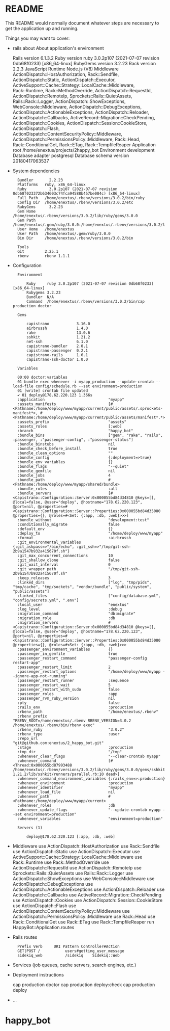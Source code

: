# README

This README would normally document whatever steps are necessary to get the
application up and running.

Things you may want to cover:
* rails about
    About application's environment
  
    Rails version             6.1.3.2
    Ruby version              ruby 3.0.2p107 (2021-07-07 revision 0db68f0233) [x86_64-linux]
    RubyGems version          3.2.23
    Rack version              2.2.3
    JavaScript Runtime        Node.js (V8)
    Middleware                ActionDispatch::HostAuthorization, Rack::Sendfile, ActionDispatch::Static, ActionDispatch::Executor, ActiveSupport::Cache::Strategy::LocalCache::Middleware, Rack::Runtime, Rack::MethodOverride, ActionDispatch::RequestId, ActionDispatch::RemoteIp, Sprockets::Rails::QuietAssets, Rails::Rack::Logger, ActionDispatch::ShowExceptions, WebConsole::Middleware, ActionDispatch::DebugExceptions, ActionDispatch::ActionableExceptions, ActionDispatch::Reloader, ActionDispatch::Callbacks, ActiveRecord::Migration::CheckPending, ActionDispatch::Cookies, ActionDispatch::Session::CookieStore, ActionDispatch::Flash, ActionDispatch::ContentSecurityPolicy::Middleware, ActionDispatch::PermissionsPolicy::Middleware, Rack::Head, Rack::ConditionalGet, Rack::ETag, Rack::TempfileReaper
    Application root          /home/enextus/projects/2happy_bot
    Environment               development
    Database adapter          postgresql
    Database schema version   20180417063537

* System dependencies 

        Bundler       2.2.23
        Platforms   ruby, x86_64-linux
        Ruby          3.0.2p107 (2021-07-07 revision 0db68f023372b634603c74fca94588b457be084c) [x86_64-linux]
        Full Path   /home/enextus/.rbenv/versions/3.0.2/bin/ruby
        Config Dir  /home/enextus/.rbenv/versions/3.0.2/etc
        RubyGems      3.2.23
        Gem Home    /home/enextus/.rbenv/versions/3.0.2/lib/ruby/gems/3.0.0
        Gem Path    /home/enextus/.gem/ruby/3.0.0:/home/enextus/.rbenv/versions/3.0.2/lib/ruby/gems/3.0.0
        User Home   /home/enextus
        User Path   /home/enextus/.gem/ruby/3.0.0
        Bin Dir     /home/enextus/.rbenv/versions/3.0.2/bin
        
        Tools         
        Git         2.25.1
        rbenv       rbenv 1.1.1



* Configuration

        Environment
        
            Ruby     ruby 3.0.2p107 (2021-07-07 revision 0db68f0233) [x86_64-linux]
            Rubygems 3.2.23
            Bundler  N/A
            Command  /home/enextus/.rbenv/versions/3.0.2/bin/cap production doctor
        
        Gems
        
            capistrano            3.16.0
            airbrussh             1.4.0
            rake                  13.0.6
            sshkit                1.21.2
            net-ssh               6.1.0
            capistrano-bundler    2.0.1
            capistrano-passenger  0.2.1
            capistrano-rails      1.6.1
            capistrano-ssh-doctor 1.0.0
        
        Variables
        
        00:00 doctor:variables
        01 bundle exec whenever -i myapp_production --update-crontab --load-file config/schedule.rb --set environment=production
        01 [write] crontab file updated
        ✔ 01 deploy@178.62.220.123 1.366s
        :application                            "myapp"
        :assets_manifests                       [#<Pathname:/home/deploy/www/myapp/current/public/assets/.sprockets-manifest*>, #<Pathname:/home/deploy/www/myapp/current/public/assets/manifest*.*>]
        :assets_prefix                          "assets"
        :assets_roles                           [:web]
        :branch                                 "happy_bot"
        :bundle_bins                            ["gem", "rake", "rails", :passenger, :"passenger-config", :"passenger-status"]
        :bundle_binstubs                        nil
        :bundle_check_before_install            true
        :bundle_clean_options                   ""
        :bundle_config                          {:deployment=>true}
        :bundle_env_variables                   {}
        :bundle_flags                           "--quiet"
        :bundle_gemfile                         nil
        :bundle_jobs                            4
        :bundle_path                            #<Pathname:/home/deploy/www/myapp/shared/bundle>
        :bundle_roles                           :all
        :bundle_servers                         [#<Capistrano::Configuration::Server:0x000055bd84d34810 @keys=[], @local=false, @user="deploy", @hostname="178.62.220.123", @port=nil, @properties=#<Capistrano::Configuration::Server::Properties:0x000055bd84d35080 @properties={}, @roles=#<Set: {:app, :db, :web}>>>]
        :bundle_without                         "development:test"
        :conditionally_migrate                  false
        :default_env                            {}
        :deploy_to                              "/home/deploy/www/myapp"
        :format                                 :airbrussh
        :git_environmental_variables            {:git_askpass=>"/bin/echo", :git_ssh=>"/tmp/git-ssh-2b9a1547b932a415670f.sh"}
        :git_max_concurrent_connections         10
        :git_shallow_clone                      false
        :git_wait_interval                      0
        :git_wrapper_path                       "/tmp/git-ssh-2b9a1547b932a415670f.sh"
        :keep_releases                          3
        :linked_dirs                            ["log", "tmp/pids", "tmp/cache", "tmp/sockets", "vendor/bundle", "public/system", "public/assets"]
        :linked_files                           ["config/database.yml", "config/secrets.yml", ".env"]
        :local_user                             "enextus"
        :log_level                              :debug
        :migration_command                      "db:migrate"
        :migration_role                         :db
        :migration_servers                      #<Capistrano::Configuration::Server:0x000055bd84d34810 @keys=[], @local=false, @user="deploy", @hostname="178.62.220.123", @port=nil, @properties=#<Capistrano::Configuration::Server::Properties:0x000055bd84d35080 @properties={}, @roles=#<Set: {:app, :db, :web}>>>
        :passenger_environment_variables        {}
        :passenger_in_gemfile                   true
        :passenger_restart_command              "passenger-config restart-app"
        :passenger_restart_limit                2
        :passenger_restart_options              "/home/deploy/www/myapp --ignore-app-not-running"
        :passenger_restart_runner               :sequence
        :passenger_restart_wait                 5
        :passenger_restart_with_sudo            false
        :passenger_roles                        :app
        :passenger_rvm_ruby_version             nil
        :pty                                    false
        :rails_env                              :production
        :rbenv_path                             "/home/enextus/.rbenv"
        :rbenv_prefix                           "RBENV_ROOT=/home/enextus/.rbenv RBENV_VERSION=3.0.2 /home/enextus/.rbenv/bin/rbenv exec"
        :rbenv_ruby                             "3.0.2"
        :rbenv_type                             :user
        :repo_url                               "git@github.com:enextus/2_happy_bot.git"
        :stage                                  :production
        :tmp_dir                                "/tmp"
        :whenever_clear_flags                   "--clear-crontab myapp"
        :whenever_command                       [#<Thread:0x000055bd87993488 /home/enextus/.rbenv/versions/3.0.2/lib/ruby/gems/3.0.0/gems/sshkit-1.21.2/lib/sshkit/runners/parallel.rb:10 dead>]
        :whenever_command_environment_variables {:rails_env=>:production}
        :whenever_environment                   :production
        :whenever_identifier                    "myapp"
        :whenever_load_file                     nil
        :whenever_path                          #<Pathname:/home/deploy/www/myapp/current>
        :whenever_roles                         :db
        :whenever_update_flags                  "--update-crontab myapp --set environment=production"
        :whenever_variables                     "environment=production"
        
        Servers (1)
        
            deploy@178.62.220.123 [:app, :db, :web]

* Middleware
        use ActionDispatch::HostAuthorization
        use Rack::Sendfile
        use ActionDispatch::Static
        use ActionDispatch::Executor
        use ActiveSupport::Cache::Strategy::LocalCache::Middleware
        use Rack::Runtime
        use Rack::MethodOverride
        use ActionDispatch::RequestId
        use ActionDispatch::RemoteIp
        use Sprockets::Rails::QuietAssets
        use Rails::Rack::Logger
        use ActionDispatch::ShowExceptions
        use WebConsole::Middleware
        use ActionDispatch::DebugExceptions
        use ActionDispatch::ActionableExceptions
        use ActionDispatch::Reloader
        use ActionDispatch::Callbacks
        use ActiveRecord::Migration::CheckPending
        use ActionDispatch::Cookies
        use ActionDispatch::Session::CookieStore
        use ActionDispatch::Flash
        use ActionDispatch::ContentSecurityPolicy::Middleware
        use ActionDispatch::PermissionsPolicy::Middleware
        use Rack::Head
        use Rack::ConditionalGet
        use Rack::ETag
        use Rack::TempfileReaper
        run HappyBot::Application.routes
  
* Rails routes

        Prefix Verb     URI Pattern Controller#Action
        GET|POST /           users#getting_user_message
        sidekiq_web          /sidekiq    Sidekiq::Web

* Services (job queues, cache servers, search engines, etc.)

* Deployment instructions

    cap production doctor
    cap production deploy:check
    cap production deploy
* ...
# happy_bot

